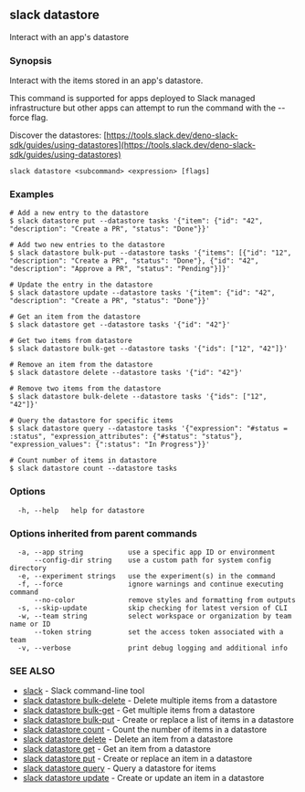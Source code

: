 ## slack datastore

Interact with an app's datastore

### Synopsis

Interact with the items stored in an app's datastore.

This command is supported for apps deployed to Slack managed infrastructure but
other apps can attempt to run the command with the --force flag.

Discover the datastores: [https://tools.slack.dev/deno-slack-sdk/guides/using-datastores](https://tools.slack.dev/deno-slack-sdk/guides/using-datastores)

```
slack datastore <subcommand> <expression> [flags]
```

### Examples

```
# Add a new entry to the datastore
$ slack datastore put --datastore tasks '{"item": {"id": "42", "description": "Create a PR", "status": "Done"}}'

# Add two new entries to the datastore
$ slack datastore bulk-put --datastore tasks '{"items": [{"id": "12", "description": "Create a PR", "status": "Done"}, {"id": "42", "description": "Approve a PR", "status": "Pending"}]}'

# Update the entry in the datastore
$ slack datastore update --datastore tasks '{"item": {"id": "42", "description": "Create a PR", "status": "Done"}}'

# Get an item from the datastore
$ slack datastore get --datastore tasks '{"id": "42"}'

# Get two items from datastore
$ slack datastore bulk-get --datastore tasks '{"ids": ["12", "42"]}'

# Remove an item from the datastore
$ slack datastore delete --datastore tasks '{"id": "42"}'

# Remove two items from the datastore
$ slack datastore bulk-delete --datastore tasks '{"ids": ["12", "42"]}'

# Query the datastore for specific items
$ slack datastore query --datastore tasks '{"expression": "#status = :status", "expression_attributes": {"#status": "status"}, "expression_values": {":status": "In Progress"}}'

# Count number of items in datastore
$ slack datastore count --datastore tasks
```

### Options

```
  -h, --help   help for datastore
```

### Options inherited from parent commands

```
  -a, --app string           use a specific app ID or environment
      --config-dir string    use a custom path for system config directory
  -e, --experiment strings   use the experiment(s) in the command
  -f, --force                ignore warnings and continue executing command
      --no-color             remove styles and formatting from outputs
  -s, --skip-update          skip checking for latest version of CLI
  -w, --team string          select workspace or organization by team name or ID
      --token string         set the access token associated with a team
  -v, --verbose              print debug logging and additional info
```

### SEE ALSO

* [slack](slack)	 - Slack command-line tool
* [slack datastore bulk-delete](slack_datastore_bulk-delete)	 - Delete multiple items from a datastore
* [slack datastore bulk-get](slack_datastore_bulk-get)	 - Get multiple items from a datastore
* [slack datastore bulk-put](slack_datastore_bulk-put)	 - Create or replace a list of items in a datastore
* [slack datastore count](slack_datastore_count)	 - Count the number of items in a datastore
* [slack datastore delete](slack_datastore_delete)	 - Delete an item from a datastore
* [slack datastore get](slack_datastore_get)	 - Get an item from a datastore
* [slack datastore put](slack_datastore_put)	 - Create or replace an item in a datastore
* [slack datastore query](slack_datastore_query)	 - Query a datastore for items
* [slack datastore update](slack_datastore_update)	 - Create or update an item in a datastore

